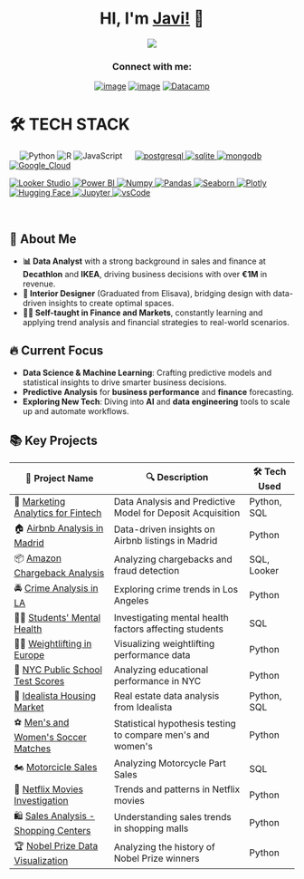 <div align="center">
<h1 align="center">HI, I'm <a href="https://www.linkedin.com/in/javierpradalperez/">Javi!</a> 👋</h1>
</div> 

<div align="center">
<img src="https://steamuserimages-a.akamaihd.net/ugc/853851650567670406/C7B8F1F42B73E68B360FD925CEA08E25D2B0FD16/?imw=5000&imh=5000&ima=fit&impolicy=Letterbox&imcolor=%23000000&letterbox=false">
</div> 

<h3 align="center">Connect with me:</h3>
<div align="center">

[![image](https://img.shields.io/badge/LinkedIn-0077B5?style=for-the-badge&logo=linkedin&logoColor=white)](https://www.linkedin.com/in/javierpradalperez/)
[![image](https://img.shields.io/badge/Gmail-D14836?style=for-the-badge&logo=gmail&logoColor=white)](mailto:pradaljavier@gmail.com)
  <a href="https://www.datacamp.com/portfolio/hentaimajingaijn" target="_blank">
    ![Datacamp](https://img.shields.io/badge/Datacamp-05192D?style=for-the-badge&logo=datacamp&logoColor=65FF8F)
  </a>  

</div>

# 🛠️ TECH STACK
&emsp;
![Python](https://img.shields.io/badge/Python-14354C?style=for-the-badge&logo=python&logoColor=white)
![R](https://img.shields.io/badge/R-276DC3?style=for-the-badge&logo=r&logoColor=white)
![JavaScript](https://img.shields.io/badge/JavaScript-323330?style=for-the-badge&logo=javascript&logoColor=F7DF1E)
&emsp;
  <a href="https://www.postgresql.org" target="_blank"> 
    <img src="https://img.shields.io/badge/postgreSQL-4169E1.svg?style=for-the-badge&logo=postgresql&logoColor=white"
      alt="postgresql"/> 
  </a>
  <a href="https://www.sqlite.org/" target="_blank"> 
    <img src="https://img.shields.io/badge/sqlite-003B57.svg?style=for-the-badge&logo=sqlite&logoColor=white"
      alt="sqlite"/> 
  </a>
  <a href="https://www.mongodb.com/" target="_blank"> 
    <img src="https://img.shields.io/badge/mongodb-47A248.svg?style=for-the-badge&logo=mongodb&logoColor=white"
      alt="mongodb"/> 
  </a> 
[![Google_Cloud](https://img.shields.io/badge/Google_Cloud-4285F4?style=for-the-badge&logo=google_cloud&logoColor=white&labelColor=101010)](#)
</p>

<a href="https://lookerstudio.google.com/" target="_blank">
  <img alt="Looker Studio" src="https://img.shields.io/badge/Looker_Studio-4285F4?style=for-the-badge&logo=google&logoColor=white">
</a>

<a href="https://powerbi.microsoft.com/" target="_blank">
  <img alt="Power BI" src="https://img.shields.io/badge/Power%20BI-F2C811?style=for-the-badge&logo=Microsoft-Power-BI&logoColor=black">
</a>
   <a href="https://numpy.org/" target="_blank">
    <img alt="Numpy" src="https://img.shields.io/badge/Numpy-777BB4?style=for-the-badge&logo=numpy&logoColor=white">
  </a>

   <a href="https://pandas.pydata.org/" target="_blank">
    <img alt="Pandas" src="https://img.shields.io/badge/Pandas-2C2D72?style=for-the-badge&logo=pandas&logoColor=white">
  </a>

  <a href="https://seaborn.pydata.org/" target="_blank">
  <img alt="Seaborn" src="https://img.shields.io/badge/Seaborn-3776AB?style=for-the-badge&logo=seaborn&logoColor=white">
</a>

   <a href="https://plotly.com/" target="_blank">
    <img alt="Plotly" src="https://img.shields.io/badge/Plotly-239120?style=for-the-badge&logo=plotly&logoColor=white">
  </a>

 <a href="https://huggingface.co/" target="_blank">
  <img alt="Hugging Face" src="https://img.shields.io/badge/-HuggingFace-FDEE21?style=for-the-badge&logo=HuggingFace&logoColor=black">
</a>
   <a href="https://jupyter.org/" target="_blank">
    <img alt="Jupyter" src="https://img.shields.io/badge/Jupyter-F37626.svg?&style=for-the-badge&logo=Jupyter&logoColor=white">
  </a>

  <a href="https://code.visualstudio.com/" target="_blank">
    <img src="https://img.shields.io/badge/vscode-007ACC.svg?style=for-the-badge&logo=visualstudiocode&logoColor=white" alt="vsCode"/> 
  </a>

&emsp;
## 🚀 About Me
- **📊 Data Analyst** with a strong background in sales and finance at **Decathlon** and **IKEA**, driving business decisions with over **€1M** in revenue.
- **📐 Interior Designer** (Graduated from Elisava), bridging design with data-driven insights to create optimal spaces.
- **🧑‍🏫 Self-taught in Finance and Markets**, constantly learning and applying trend analysis and financial strategies to real-world scenarios.

## 🔥 Current Focus
- **Data Science & Machine Learning**: Crafting predictive models and statistical insights to drive smarter business decisions. 
- **Predictive Analysis** for **business performance** and **finance** forecasting.
- **Exploring New Tech**: Diving into **AI** and **data engineering** tools to scale up and automate workflows.

## 📚 Key Projects

| 📂 Project Name  | 🔍 Description | 🛠️ Tech Used |
|-----------------|----------------|-------------|
| 🏦 [Marketing Analytics for Fintech](https://github.com/JavierPradal/DataAnalytics-projects/tree/main/Marketing%20Analytics%20for%20Fintech)| Data Analysis and Predictive Model for Deposit Acquisition|Python, SQL|
| 🏠 [Airbnb Analysis in Madrid](https://github.com/JavierPradal/DataAnalytics-projects/tree/main/Airbnb%20Analysis%20in%20Madrid) | Data-driven insights on Airbnb listings in Madrid | Python|
| 📦 [Amazon Chargeback Analysis](https://github.com/JavierPradal/DataAnalytics-projects/tree/main/Amazon%20Charback%20Analysis) | Analyzing chargebacks and fraud detection | SQL, Looker |
| 🚔 [Crime Analysis in LA](https://github.com/JavierPradal/DataAnalytics-projects/tree/main/Analyzing%20Crime%20in%20Los%20Angeles) | Exploring crime trends in Los Angeles | Python|
| 🧑‍🎓 [Students' Mental Health](https://github.com/JavierPradal/DataAnalytics-projects/tree/main/Analyzing%20Students%27%20Mental%20Health) | Investigating mental health factors affecting students | SQL |
| 🏋️‍♂️ [Weightlifting in Europe](https://github.com/JavierPradal/DataAnalytics-projects/tree/main/Analysis%20Europe%20weightlifting) | Visualizing weightlifting performance data | Python |
| 🏫 [NYC Public School Test Scores](https://github.com/JavierPradal/DataAnalytics-projects/tree/main/Exploring%20NYC%20Public%20School%20Test%20Result%20Scores) | Analyzing educational performance in NYC | Python|
| 🏢 [Idealista Housing Market](https://github.com/JavierPradal/DataAnalytics-projects/tree/main/Idealista%20Analysis) | Real estate data analysis from Idealista | Python, SQL |
| ⚽ [Men's and Women's Soccer Matches](https://github.com/JavierPradal/DataAnalytics-projects/tree/main/Hypothesis%20Testing%20with%20Men's%20and%20Women's%20Soccer%20Matches) | Statistical hypothesis testing to compare men's and women's| Python|
| 🏍️ [Motorcicle Sales](https://github.com/JavierPradal/DataAnalytics-projects/tree/main/Analyzing%20Motorcycle%20Part%20Sales) | Analyzing Motorcycle Part Sales | SQL |
| 🎥 [Netflix Movies Investigation](https://github.com/JavierPradal/DataAnalytics-projects/tree/main/Investigating_Netflix_movies) | Trends and patterns in Netflix movies | Python |
| 🛍️ [Sales Analysis - Shopping Centers](https://github.com/JavierPradal/DataAnalytics-projects/tree/main/Sales%20analysis%20of%20shopping%20centers) | Understanding sales trends in shopping malls | Python|
| 🏆 [Nobel Prize Data Visualization](https://github.com/JavierPradal/DataAnalytics-projects/tree/main/Visualizing%20the%20History) | Analyzing the history of Nobel Prize winners | Python |

